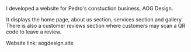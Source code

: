 I developed a website for Pedro's constuction business, AOG Design.

It displays the home page, about us section, services section and gallery. There is also a customer reviews section where customers may scan a QR code to leave a review.

Website link: aogdesign.site
